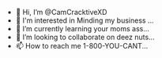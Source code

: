 - 👋 Hi, I’m @CamCracktiveXD
- 👀 I'm interested in Minding my business ...
- 🌱 I’m currently learning your moms ass...
- 💞️ I’m looking to collaborate on deez nuts...
- 📫 How to reach me 1-800-YOU-CANT...
